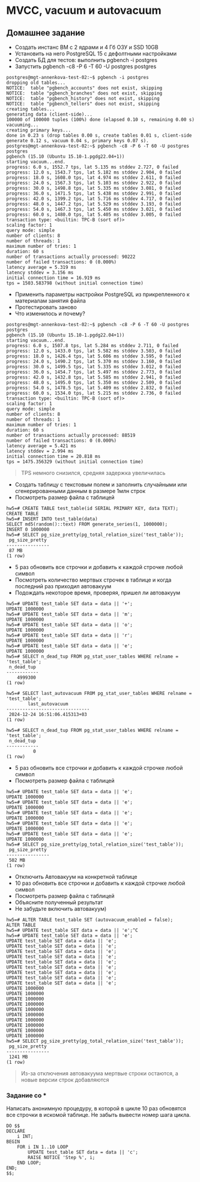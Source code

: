 # MVCC, vacuum и autovacuum
## Домашнее задание
* Создать инстанс ВМ с 2 ядрами и 4 Гб ОЗУ и SSD 10GB
* Установить на него PostgreSQL 15 с дефолтными настройками
* Создать БД для тестов: выполнить pgbench -i postgres
* Запустить pgbench -c8 -P 6 -T 60 -U postgres postgres
```
postgres@mgt-annenkova-test-02:~$ pgbench -i postgres
dropping old tables...
NOTICE:  table "pgbench_accounts" does not exist, skipping
NOTICE:  table "pgbench_branches" does not exist, skipping
NOTICE:  table "pgbench_history" does not exist, skipping
NOTICE:  table "pgbench_tellers" does not exist, skipping
creating tables...
generating data (client-side)...
100000 of 100000 tuples (100%) done (elapsed 0.10 s, remaining 0.00 s)
vacuuming...
creating primary keys...
done in 0.23 s (drop tables 0.00 s, create tables 0.01 s, client-side generate 0.12 s, vacuum 0.04 s, primary keys 0.07 s).
postgres@mgt-annenkova-test-02:~$ pgbench -c8 -P 6 -T 60 -U postgres postgres
pgbench (15.10 (Ubuntu 15.10-1.pgdg22.04+1))
starting vacuum...end.
progress: 6.0 s, 1552.7 tps, lat 5.135 ms stddev 2.727, 0 failed
progress: 12.0 s, 1543.7 tps, lat 5.182 ms stddev 2.904, 0 failed
progress: 18.0 s, 1608.0 tps, lat 4.974 ms stddev 2.611, 0 failed
progress: 24.0 s, 1567.3 tps, lat 5.103 ms stddev 2.922, 0 failed
progress: 30.0 s, 1498.8 tps, lat 5.335 ms stddev 3.081, 0 failed
progress: 36.0 s, 1471.5 tps, lat 5.438 ms stddev 2.991, 0 failed
progress: 42.0 s, 1399.2 tps, lat 5.716 ms stddev 4.717, 0 failed
progress: 48.0 s, 1447.2 tps, lat 5.529 ms stddev 3.193, 0 failed
progress: 54.0 s, 1467.3 tps, lat 5.450 ms stddev 3.021, 0 failed
progress: 60.0 s, 1480.0 tps, lat 5.405 ms stddev 3.005, 0 failed
transaction type: <builtin: TPC-B (sort of)>
scaling factor: 1
query mode: simple
number of clients: 8
number of threads: 1
maximum number of tries: 1
duration: 60 s
number of transactions actually processed: 90222
number of failed transactions: 0 (0.000%)
latency average = 5.319 ms
latency stddev = 3.156 ms
initial connection time = 16.919 ms
tps = 1503.583798 (without initial connection time)
```
* Применить параметры настройки PostgreSQL из прикрепленного к материалам занятия файла
* Протестировать заново
* Что изменилось и почему?
```
postgres@mgt-annenkova-test-02:~$ pgbench -c8 -P 6 -T 60 -U postgres postgres
pgbench (15.10 (Ubuntu 15.10-1.pgdg22.04+1))
starting vacuum...end.
progress: 6.0 s, 1507.8 tps, lat 5.284 ms stddev 2.711, 0 failed
progress: 12.0 s, 1433.0 tps, lat 5.582 ms stddev 3.503, 0 failed
progress: 18.0 s, 1426.4 tps, lat 5.606 ms stddev 3.595, 0 failed
progress: 24.0 s, 1490.2 tps, lat 5.370 ms stddev 3.160, 0 failed
progress: 30.0 s, 1499.5 tps, lat 5.335 ms stddev 3.012, 0 failed
progress: 36.0 s, 1454.7 tps, lat 5.497 ms stddev 2.773, 0 failed
progress: 42.0 s, 1432.8 tps, lat 5.585 ms stddev 2.941, 0 failed
progress: 48.0 s, 1495.0 tps, lat 5.350 ms stddev 2.509, 0 failed
progress: 54.0 s, 1478.5 tps, lat 5.409 ms stddev 2.832, 0 failed
progress: 60.0 s, 1534.0 tps, lat 5.215 ms stddev 2.736, 0 failed
transaction type: <builtin: TPC-B (sort of)>
scaling factor: 1
query mode: simple
number of clients: 8
number of threads: 1
maximum number of tries: 1
duration: 60 s
number of transactions actually processed: 88519
number of failed transactions: 0 (0.000%)
latency average = 5.421 ms
latency stddev = 2.994 ms
initial connection time = 20.818 ms
tps = 1475.356329 (without initial connection time)
```
> TPS немного снизился, средняя задержка увеличилась
* Создать таблицу с текстовым полем и заполнить случайными или сгенерированными данным в размере 1млн строк
* Посмотреть размер файла с таблицей
```
hw5=# CREATE TABLE test_table(id SERIAL PRIMARY KEY, data TEXT);
CREATE TABLE
hw5=# INSERT INTO test_table(data)
SELECT md5(random()::text) FROM generate_series(1, 1000000);
INSERT 0 1000000
hw5=# SELECT pg_size_pretty(pg_total_relation_size('test_table'));
 pg_size_pretty
----------------
 87 MB
(1 row)
```
* 5 раз обновить все строчки и добавить к каждой строчке любой символ
* Посмотреть количество мертвых строчек в таблице и когда последний раз приходил автовакуум
* Подождать некоторое время, проверяя, пришел ли автовакуум
```
hw5=# UPDATE test_table SET data = data || '+';                                                          UPDATE 1000000
hw5=# UPDATE test_table SET data = data || 'm';
UPDATE 1000000
hw5=# UPDATE test_table SET data = data || 'o';
UPDATE 1000000
hw5=# UPDATE test_table SET data = data || 'r';
UPDATE 1000000
hw5=# UPDATE test_table SET data = data || 'e';
UPDATE 1000000
hw5=# SELECT n_dead_tup FROM pg_stat_user_tables WHERE relname = 'test_table';
 n_dead_tup
------------
    4999300
(1 row)

hw5=# SELECT last_autovacuum FROM pg_stat_user_tables WHERE relname = 'test_table';
        last_autovacuum
-------------------------------
 2024-12-24 16:51:06.415313+03
(1 row)

hw5=# SELECT n_dead_tup FROM pg_stat_user_tables WHERE relname = 'test_table';
 n_dead_tup
------------
          0
(1 row)
```
* 5 раз обновить все строчки и добавить к каждой строчке любой символ
* Посмотреть размер файла с таблицей
```
hw5=# UPDATE test_table SET data = data || 'e';                                 UPDATE 1000000
hw5=# UPDATE test_table SET data = data || 'e';
UPDATE 1000000
hw5=# UPDATE test_table SET data = data || 'e';
UPDATE 1000000
hw5=# UPDATE test_table SET data = data || 'e';
UPDATE 1000000
hw5=# UPDATE test_table SET data = data || 'e';
UPDATE 1000000
hw5=# SELECT pg_size_pretty(pg_total_relation_size('test_table'));
 pg_size_pretty
----------------
 502 MB
(1 row)
```
* Отключить Автовакуум на конкретной таблице
* 10 раз обновить все строчки и добавить к каждой строчке любой символ
* Посмотреть размер файла с таблицей
* Объясните полученный результат
* Не забудьте включить автовакуум)
```
hw5=# ALTER TABLE test_table SET (autovacuum_enabled = false);
ALTER TABLE
hw5=# UPDATE test_table SET data = data || 'e';^C
hw5=# UPDATE test_table SET data = data || 'e';
UPDATE test_table SET data = data || 'e';
UPDATE test_table SET data = data || 'e';
UPDATE test_table SET data = data || 'e';
UPDATE test_table SET data = data || 'e';
UPDATE test_table SET data = data || 'e';
UPDATE test_table SET data = data || 'e';
UPDATE test_table SET data = data || 'e';
UPDATE test_table SET data = data || 'e';
UPDATE test_table SET data = data || 'e';
UPDATE 1000000
UPDATE 1000000
UPDATE 1000000
UPDATE 1000000
UPDATE 1000000
UPDATE 1000000
UPDATE 1000000
UPDATE 1000000
UPDATE 1000000
UPDATE 1000000
hw5=# SELECT pg_size_pretty(pg_total_relation_size('test_table'));
 pg_size_pretty
----------------
 1241 MB
(1 row)
```
> Из-за отключения автовакуума мертвые строки остаются, а новые версии строк добавляются
### Задание со *
Написать анонимную процедуру, в которой в цикле 10 раз обновятся все строчки в искомой таблице.
Не забыть вывести номер шага цикла.
```
DO $$
DECLARE
    i INT;
BEGIN
    FOR i IN 1..10 LOOP
        UPDATE test_table SET data = data || 'c';
        RAISE NOTICE 'Step %', i;
    END LOOP;
END;
$$;

```
